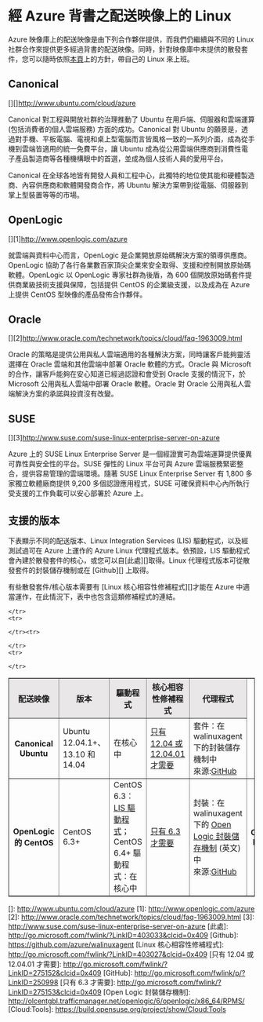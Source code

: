 <properties linkid="manage-linux-other-resources-endorsed-distributions" urlDisplayName="Endorsed distributions" pageTitle="Endorsed distributions of Linux in Azure" metaKeywords="" description="Learn about Linux on Azure-endorsed distributions, including guidelines for Ubuntu, OpenLogic, and SUSE." metaCanonical="" services="virtual-machines" documentationCenter="" title="Linux on Azure-Endorsed Distributions" authors="kathydav" solutions="" manager="jeffreyg" editor="tysonn" />

<tags ms.service="virtual-machines" ms.workload="infrastructure-services" ms.tgt_pltfrm="vm-linux" ms.devlang="na" ms.topic="article" ms.date="01/01/1900" ms.author="kathydav"></tags>

# 經 Azure 背書之配送映像上的 Linux

Azure 映像庫上的配送映像是由下列合作夥伴提供，而我們仍繼續與不同的 Linux 社群合作來提供更多經過背書的配送映像。同時，針對映像庫中未提供的散發套件，您可以隨時依照[本頁][]上的方針，帶自己的 Linux 來上班。

## Canonical

[][]<http://www.ubuntu.com/cloud/azure></a>

Canonical 對工程與開放社群的治理推動了 Ubuntu 在用戶端、伺服器和雲端運算 (包括消費者的個人雲端服務) 方面的成功。Canonical 對 Ubuntu 的願景是，透過對手機、平板電腦、電視和桌上型電腦而言皆風格一致的一系列介面，成為從手機到雲端皆適用的統一免費平台，讓 Ubuntu 成為從公用雲端供應商到消費性電子產品製造商等各種機構眼中的首選，並成為個人技術人員的愛用平台。

Canonical 在全球各地皆有開發人員和工程中心，此獨特的地位使其能和硬體製造商、內容供應商和軟體開發商合作，將 Ubuntu 解決方案帶到從電腦、伺服器到掌上型裝置等等的市場。

## OpenLogic

[][1]<http://www.openlogic.com/azure></a>

就雲端與資料中心而言，OpenLogic 是企業開放原始碼解決方案的領導供應商。OpenLogic 協助了各行各業數百家頂尖企業來安全取得、支援和控制開放原始碼軟體。OpenLogic 以 OpenLogic 專家社群為後盾，為 600 個開放原始碼套件提供商業級技術支援與保障，包括提供 CentOS 的企業級支援，以及成為在 Azure 上提供 CentOS 型映像的產品發佈合作夥伴。

## Oracle

[][2]<http://www.oracle.com/technetwork/topics/cloud/faq-1963009.html></a>

Oracle 的策略是提供公用與私人雲端適用的各種解決方案，同時讓客戶能夠靈活選擇在 Oracle 雲端和其他雲端中部署 Oracle 軟體的方式。Oracle 與 Microsoft 的合作，讓客戶能夠在安心知道已經過認證和會受到 Oracle 支援的情況下，於 Microsoft 公用與私人雲端中部署 Oracle 軟體。Oracle 對 Oracle 公用與私人雲端解決方案的承諾與投資沒有改變。

## SUSE

[][3]<http://www.suse.com/suse-linux-enterprise-server-on-azure></a>

Azure 上的 SUSE Linux Enterprise Server 是一個經證實可為雲端運算提供優異可靠性與安全性的平台。SUSE 彈性的 Linux 平台可與 Azure 雲端服務緊密整合，提供容易管理的雲端環境。隨著 SUSE Linux Enterprise Server 有 1,800 多家獨立軟體廠商提供 9,200 多個認證應用程式，SUSE 可確保資料中心內所執行受支援的工作負載可以安心部署於 Azure 上。

## 支援的版本

下表顯示不同的配送版本、Linux Integration Services (LIS) 驅動程式，以及經測試過可在 Azure 上運作的 Azure Linux 代理程式版本。依預設，LIS 驅動程式會內建於散發套件的核心，或您可以自[此處][]取得。Linux 代理程式版本可從散發套件的封裝儲存機制或在 [Github][] 上取得。

有些散發套件/核心版本需要有 [Linux 核心相容性修補程式][]才能在 Azure 中適當運作，在此情況下，表中也包含這類修補程式的連結。

<table border="1" width="600">
  <tr bgcolor="#E9E7E7">
<th>配送映像</th>       
<th>版本</th>
<th>驅動程式</th>
<th>核心相容性修補程式</th>
<th>代理程式</th>
            </tr>
    <tr>
<th>  Canonical Ubuntu </th>
<td> Ubuntu 12.04.1+、13.10 和 14.04</td>
<td>在核心中</td>
<td><a href="http://go.microsoft.com/fwlink/?LinkID=275152&amp;clcid=0x409">只有 12.04 或 12.04.01 才需要</a></td>
<td>套件：在 walinuxagent 下的封裝儲存機制中 <br />
來源:<a href="http://go.microsoft.com/fwlink/p/?LinkID=250998">GitHub</a></td>
            </tr>
    <tr>
<th> OpenLogic 的 CentOS </th>
<td> CentOS 6.3+</td>
<td>CentOS 6.3：<a href="http://go.microsoft.com/fwlink/?LinkID=403033&clcid=0x409">LIS 驅動程式</a>；CentOS 6.4+ 驅動程式：在核心中</td>
<td><a href="http://go.microsoft.com/fwlink/?LinkID=275153&amp;clcid=0x409">只有 6.3 才需要</a></td>
<td>封裝：在 walinuxagent 下的 <a href="http://olcentgbl.trafficmanager.net/openlogic/6/openlogic/x86_64/RPMS/">Open Logic 封裝儲存機制</a> (英文) 中<br />
來源:<a href="http://go.microsoft.com/fwlink/p/?LinkID=250998">GitHub</a></td>
        
    </tr>
    <tr>
<th> Oracle Linux </th>
        <td> 6.4+</td>
<td>在核心中</td>
<td>N/A</td>
<td>套件：在存放庫中，名稱：WALinuxAgent<br />
來源:<a href="http://go.microsoft.com/fwlink/p/?LinkID=250998">GitHub</a></td>
        
    </tr><tr>
<th> SUSE Linux Enterprise </th>
<td> SLES 11 SP3+</td>
<td>在核心中</td>
<td>N/A</td>
<td>套件：在 <a href="https://build.opensuse.org/project/show/Cloud:Tools" >Cloud:Tools</a> (英文) 存放庫中，名稱：WALinuxAgent<br />
原始程式碼：<a href="http://go.microsoft.com/fwlink/p/?LinkID=250998">GitHub</a></td>
        
    </tr>
    <tr>
<th> openSUSE </th>
<td> openSUSE 13.1+</td>
<td>在核心中</td>
<td>N/A</td>
<td>套件：在 <a href="https://build.opensuse.org/project/show/Cloud:Tools" >Cloud:Tools</a> (英文) 存放庫中，名稱：WALinuxAgent<br />
原始程式碼：<a href="http://go.microsoft.com/fwlink/p/?LinkID=250998">GitHub</a></td>
        
    </tr>
</table>


  [本頁]: ../virtual-machines-linux-create-upload-vhd/
  []: http://www.ubuntu.com/cloud/azure
  [1]: http://www.openlogic.com/azure
  [2]: http://www.oracle.com/technetwork/topics/cloud/faq-1963009.html
  [3]: http://www.suse.com/suse-linux-enterprise-server-on-azure
  [此處]: http://go.microsoft.com/fwlink/?LinkID=403033&clcid=0x409
  [Github]: https://github.com/azure/walinuxagent
  [Linux 核心相容性修補程式]: http://go.microsoft.com/fwlink/?LinkID=403027&clcid=0x409
  [只有 12.04 或 12.04.01 才需要]: http://go.microsoft.com/fwlink/?LinkID=275152&clcid=0x409
  [GitHub]: http://go.microsoft.com/fwlink/p/?LinkID=250998
  [只有 6.3 才需要]: http://go.microsoft.com/fwlink/?LinkID=275153&clcid=0x409
  [Open Logic 封裝儲存機制]: http://olcentgbl.trafficmanager.net/openlogic/6/openlogic/x86_64/RPMS/
  [Cloud:Tools]: https://build.opensuse.org/project/show/Cloud:Tools
